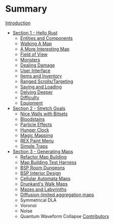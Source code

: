 # Summary

[Introduction](./chapter_0.md)

- [Section 1 - Hello Rust](./chapter_1.md)
    - [Entities and Components](./chapter_2.md)
    - [Walking A Map](./chapter_3.md)
    - [A More Interesting Map](./chapter_4.md)
    - [Field of View](./chapter_5.md)
    - [Monsters](./chapter_6.md)
    - [Dealing Damage](./chapter_7.md)
    - [User Interface](./chapter_8.md)
    - [Items and Inventory](./chapter_9.md)
    - [Ranged Scrolls/Targeting](./chapter_10.md)
    - [Saving and Loading](./chapter_11.md)
    - [Delving Deeper](./chapter_12.md)
    - [Difficulty](./chapter_13.md)
    - [Equipment](./chapter_14.md)
- [Section 2 - Stretch Goals](./chapter_15.md)
    - [Nice Walls with Bitsets](./chapter_16.md)
    - [Bloodstains](./chapter_17.md)
    - [Particle Effects](./chapter_18.md)
    - [Hunger Clock](./chapter_19.md)
    - [Magic Mapping](./chapter_20.md)
    - [REX Paint Menu](./chapter_21.md)
    - [Simple Traps](./chapter_22.md)
- [Section 3 - Generating Maps](./chapter23-prefix.md)
    - [Refactor Map Building](./chapter_23.md)
    - [Map Building Test Harness](./chapter_24.md)
    - [BSP Room Dungeons](./chapter_25.md)
    - [BSP Interior Design](./chapter_26.md)
    - [Cellular Automata Maps](./chapter_27.md)
    - [Drunkard's Walk Maps](./chapter_28.md)
    - [Mazes and Labyrinths](./chapter_29.md)
    - [Diffusion-limited aggregation maps](./chapter_30.md)
    - Symmetrical DLA
    - Voronoi
    - Noise
    - Quantum Waveform Collapse
[Contributors](./contributors.md)
